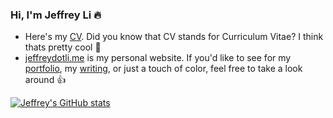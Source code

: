 ###  Hi, I'm Jeffrey Li 🔥

- Here's my [CV](https://drive.google.com/file/d/1sRWCUq1E41osMeRo9lHx_2rq_EgFHyQC/view?usp=sharing). Did you know that CV stands for Curriculum Vitae? I think thats pretty cool 🚀
- [jeffreydotli.me](https://jeffreydotli.me) is my personal website. If you'd like to see for my [portfolio](https://jeffreydotli.me/portfolio), my [writing](https://jeffreydotli.me/writing), or just a touch of color, feel free to take a look around 👍


[![Jeffrey's GitHub stats](https://github-readme-stats.vercel.app/api?username=jeffrey-dot-li&theme=solarized-light)](https://github.com/anuraghazra/github-readme-stats)
<!-- TODO: Customize Stats Color theme prob skylight + blossom? -->